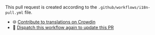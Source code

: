 This pull request is created according to the `.github/workflows/i18n-pull.yml` file.

- 🌐 [Contribute to translations on Crowdin](https://translate.modrinth.com/)
- 🔄 [Dispatch this workflow again to update this PR](https://github.com/Modrinth/code/actions/workflows/i18n-pull.yml)
